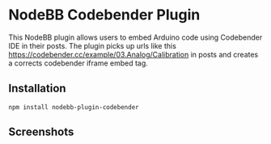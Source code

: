 
# NodeBB Codebender Plugin

This NodeBB plugin allows users to embed Arduino code using Codebender IDE in their posts. 
The plugin picks up urls like this https://codebender.cc/example/03.Analog/Calibration in posts and creates a corrects codebender iframe embed tag.

## Installation

    npm install nodebb-plugin-codebender

## Screenshots

